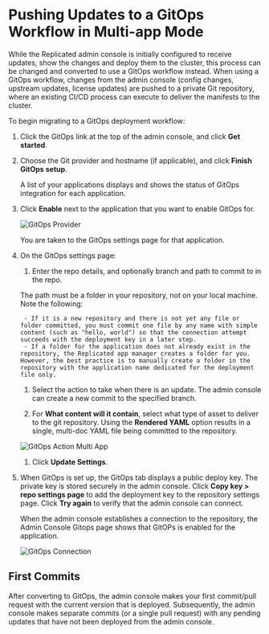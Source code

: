 # Pushing Updates to a GitOps Workflow in Multi-app Mode

While the Replicated admin console is initially configured to receive updates, show the changes and deploy them to the cluster, this process can be changed and converted to use a GitOps workflow instead.
When using a GitOps workflow, changes from the admin console (config changes, upstream updates, license updates) are pushed to a private Git repository, where an existing CI/CD process can execute to deliver the manifests to the cluster.

To begin migrating to a GitOps deployment workflow:

1. Click the GitOps link at the top of the admin console, and click **Get started**.

1. Choose the Git provider and hostname (if applicable), and click  **Finish GitOps setup**.

    A list of your applications displays and shows the status of GitOps integration for each application.

1. Click **Enable** next to the application that you want to enable GitOps for.

    ![GitOps Provider](/images/gitops-apps.png)

    You are taken to the GitOps settings page for that application.

1. On the GitOps settings page:

    1. Enter the repo details, and optionally branch and path to commit to in the repo.

      The path must be a folder in your repository, not on your local machine. Note the following:

        - If it is a new repository and there is not yet any file or folder committed, you must commit one file by any name with simple content (such as "hello, world") so that the connection attempt succeeds with the deployment key in a later step.
        - If a folder for the application does not already exist in the repository, the Replicated app manager creates a folder for you. However, the best practice is to manually create a folder in the repository with the application name dedicated for the deployment file only.

    1. Select the action to take when there is an update. The admin console can create a new commit to the specified branch.

    1. For **What content will it contain**, select what type of asset to deliver to the git repository. Using the **Rendered YAML** option results in a single, multi-doc YAML file being committed to the repository.

      ![GitOps Action Multi App](/images/gitops-action-new-multi.png)

      1. Click **Update Settings**.

1. When GitOps is set up, the GitOps tab displays a public deploy key. The private key is stored securely in the admin console. Click **Copy key > repo settings page** to add the deployment key to the repository settings page. Click **Try again** to verify that the admin console can connect.

    When the admin console establishes a connection to the repository, the Admin Console Gitops page shows that GitOPs is enabled for the application.

    ![GitOps Connection](/images/gitops-connected-multi.png)

## First Commits

After converting to GitOps, the admin console makes your first commit/pull request with the current version that is deployed.
Subsequently, the admin console makes separate commits (or a single pull request) with any pending updates that have not been deployed from the admin console.
